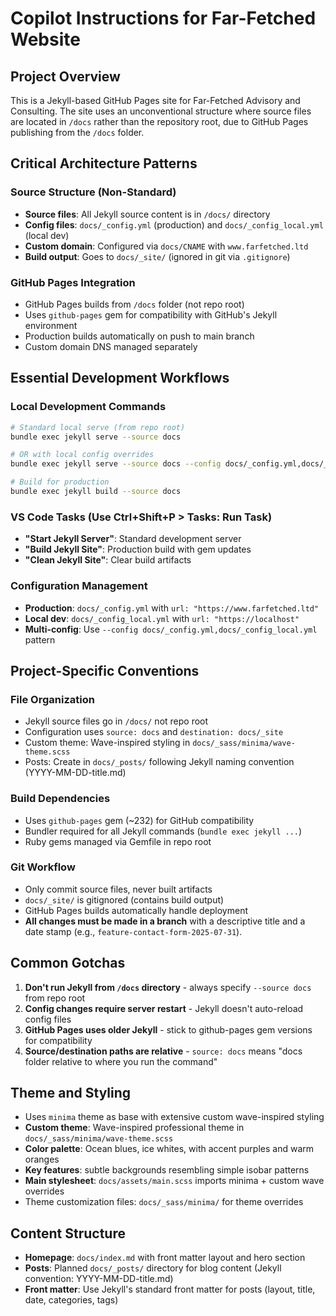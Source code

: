 # Copilot Instructions for Far-Fetched Website

## Project Overview
This is a Jekyll-based GitHub Pages site for Far-Fetched Advisory and Consulting. The site uses an unconventional structure where source files are located in `/docs` rather than the repository root, due to GitHub Pages publishing from the `/docs` folder.

## Critical Architecture Patterns

### Source Structure (Non-Standard)
- **Source files**: All Jekyll source content is in `/docs/` directory
- **Config files**: `docs/_config.yml` (production) and `docs/_config_local.yml` (local dev)
- **Custom domain**: Configured via `docs/CNAME` with `www.farfetched.ltd`
- **Build output**: Goes to `docs/_site/` (ignored in git via `.gitignore`)

### GitHub Pages Integration
- GitHub Pages builds from `/docs` folder (not repo root)
- Uses `github-pages` gem for compatibility with GitHub's Jekyll environment
- Production builds automatically on push to main branch
- Custom domain DNS managed separately

## Essential Development Workflows

### Local Development Commands
```bash
# Standard local serve (from repo root)
bundle exec jekyll serve --source docs

# OR with local config overrides
bundle exec jekyll serve --source docs --config docs/_config.yml,docs/_config_local.yml

# Build for production
bundle exec jekyll build --source docs
```

### VS Code Tasks (Use Ctrl+Shift+P > Tasks: Run Task)
- **"Start Jekyll Server"**: Standard development server
- **"Build Jekyll Site"**: Production build with gem updates
- **"Clean Jekyll Site"**: Clear build artifacts

### Configuration Management
- **Production**: `docs/_config.yml` with `url: "https://www.farfetched.ltd"`
- **Local dev**: `docs/_config_local.yml` with `url: "https://localhost"`
- **Multi-config**: Use `--config docs/_config.yml,docs/_config_local.yml` pattern

## Project-Specific Conventions

### File Organization
- Jekyll source files go in `/docs/` not repo root
- Configuration uses `source: docs` and `destination: docs/_site`
- Custom theme: Wave-inspired styling in `docs/_sass/minima/wave-theme.scss`
- Posts: Create in `docs/_posts/` following Jekyll naming convention (YYYY-MM-DD-title.md)

### Build Dependencies
- Uses `github-pages` gem (~232) for GitHub compatibility
- Bundler required for all Jekyll commands (`bundle exec jekyll ...`)
- Ruby gems managed via Gemfile in repo root

### Git Workflow
- Only commit source files, never built artifacts
- `docs/_site/` is gitignored (contains build output)
- GitHub Pages builds automatically handle deployment
- **All changes must be made in a branch** with a descriptive title and a date stamp (e.g., `feature-contact-form-2025-07-31`).

## Common Gotchas
1. **Don't run Jekyll from `/docs` directory** - always specify `--source docs` from repo root
2. **Config changes require server restart** - Jekyll doesn't auto-reload config files
3. **GitHub Pages uses older Jekyll** - stick to github-pages gem versions for compatibility
4. **Source/destination paths are relative** - `source: docs` means "docs folder relative to where you run the command"

## Theme and Styling
- Uses `minima` theme as base with extensive custom wave-inspired styling
- **Custom theme**: Wave-inspired professional theme in `docs/_sass/minima/wave-theme.scss`
- **Color palette**: Ocean blues, ice whites, with accent purples and warm oranges
- **Key features**: subtle backgrounds resembling simple isobar patterns
- **Main stylesheet**: `docs/assets/main.scss` imports minima + custom wave overrides
- Theme customization files: `docs/_sass/minima/` for theme overrides

## Content Structure
- **Homepage**: `docs/index.md` with front matter layout and hero section
- **Posts**: Planned `docs/_posts/` directory for blog content (Jekyll convention: YYYY-MM-DD-title.md)
- **Front matter**: Use Jekyll's standard front matter for posts (layout, title, date, categories, tags)
